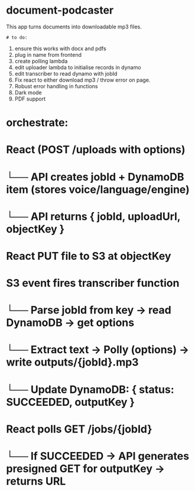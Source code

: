 # document-podcaster
This app turns documents into downloadable mp3 files.



    # to do:


1. ensure this works with docx and pdfs
2. plug in name from frontend
3. create polling lambda
4. edit uploader lambda to initialise records in dynamo
5. edit transcriber to read dynamo with jobId
6. Fix react to either download mp3 / throw error on page.
7. Robust error handling in functions 
8. Dark mode 
9. PDF support


# orchestrate:

# React (POST /uploads with options)
#     └── API creates jobId + DynamoDB item (stores voice/language/engine)
#           └── API returns { jobId, uploadUrl, objectKey }
# React PUT file to S3 at objectKey
# S3 event fires transcriber function
#     └── Parse jobId from key -> read DynamoDB -> get options
#     └── Extract text -> Polly (options) -> write outputs/{jobId}.mp3
#     └── Update DynamoDB: { status: SUCCEEDED, outputKey }
# React polls GET /jobs/{jobId}
#     └── If SUCCEEDED -> API generates presigned GET for outputKey -> returns URL
